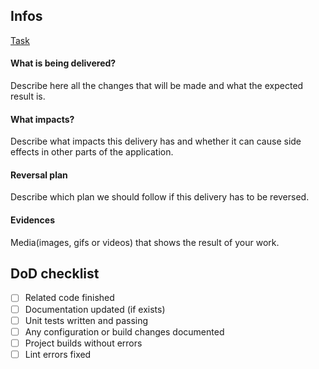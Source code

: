 ## Infos

[Task](https://juntossomosmais.monday.com/boards/XXX/pulses/XXX)

#### What is being delivered?

Describe here all the changes that will be made and what the expected result is.

#### What impacts?

Describe what impacts this delivery has and whether it can cause side effects in other parts of the application.

#### Reversal plan

Describe which plan we should follow if this delivery has to be reversed.

#### Evidences

Media(images, gifs or videos) that shows the result of your work.

## DoD checklist

- [ ] Related code finished
- [ ] Documentation updated (if exists)
- [ ] Unit tests written and passing
- [ ] Any configuration or build changes documented
- [ ] Project builds without errors
- [ ] Lint errors fixed
